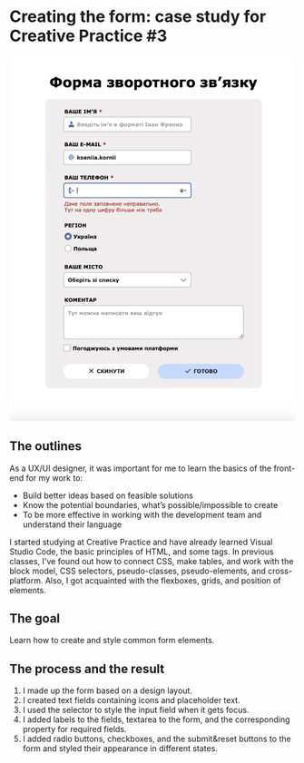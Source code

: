 # Creating the form: case study for Creative Practice #3

![Example](form-example.png)

## The outlines
As a UX/UI designer, it was important for me to learn the basics of the front-end for my work to:
* Build better ideas based on feasible solutions
* Know the potential boundaries, what’s possible/impossible to create
* To be more effective in working with the development team and understand their language

I started studying at Creative Practice and have already learned Visual Studio Code, the basic principles of HTML, and some tags. In previous classes, I've found out how to connect CSS, make tables, and work with the block model, CSS selectors, pseudo-classes, pseudo-elements, and cross-platform. Also, I got acquainted with the flexboxes, grids, and position of elements.

## The goal
Learn how to create and style common form elements.

## The process and the result
1. I made up the form based on a design layout.
2. I created text fields containing icons and placeholder text.
3. I used the selector to style the input field when it gets focus.
4. I added labels to the fields, textarea to the form, and the corresponding property for required fields.
5. I added radio buttons, checkboxes, and the submit&reset buttons to the form and styled their appearance in different states.
